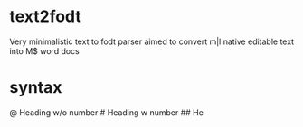 # text2fodt
Very minimalistic text to fodt parser aimed to convert m|l native editable text into M$ word docs

# syntax

@ Heading w/o number
\# Heading w number
\## He
